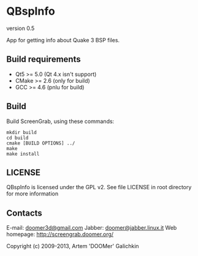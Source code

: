 QBspInfo
==========

version 0.5

App for getting info about Quake 3 BSP files.

Build requirements
------------------

 * Qt5 >= 5.0 (Qt 4.x isn't support)
 * CMake >= 2.6 (only for build)
 * GCC >= 4.6 (pnlu for build)

Build
-----

Build ScreenGrab, using these commands:

	mkdir build
	cd build
	cmake [BUILD OPTIONS] ../
	make
	make install

LICENSE
-------

QBspInfo is licensed under the GPL v2. See file LICENSE in root directory for more information

Contacts
--------

E-mail: doomer3d@gmail.com
Jabber: doomer@jabber.linux.it
Web homepage: http://screengrab.doomer.org/


Copyright (c) 2009-2013, Artem 'DOOMer' Galichkin 
